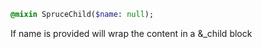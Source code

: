 
```sass
@mixin SpruceChild($name: null);
```

If name is provided will wrap the content in a &_child block

